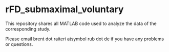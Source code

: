 # rFD_submaximal_voluntary
This repository shares all MATLAB code used to analyze the data of the corresponding study.

Please email brent dot raiteri atsymbol rub dot de if you have any problems or questions.

